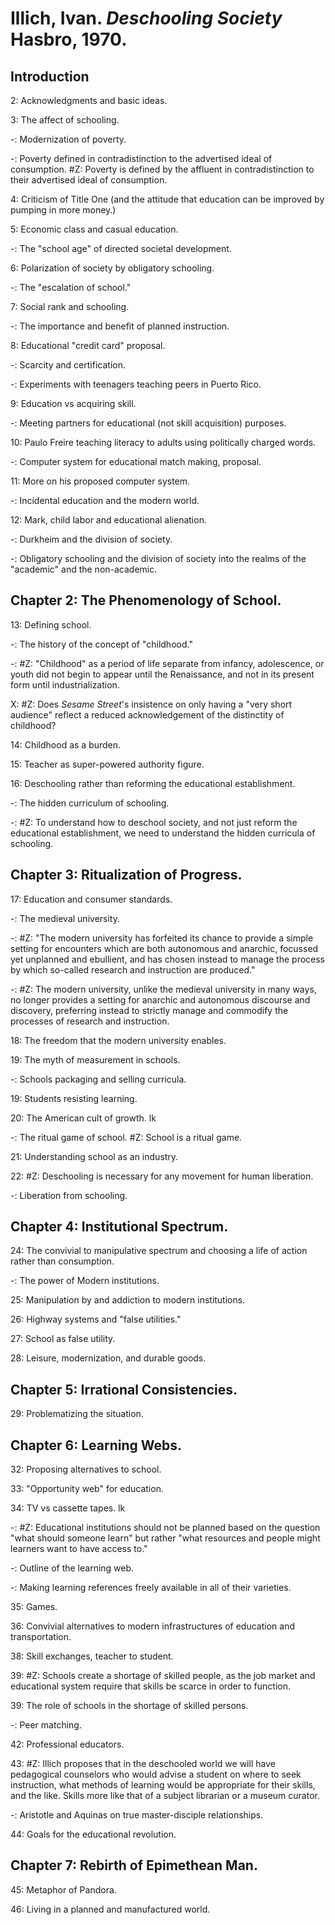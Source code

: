 # Illich, Ivan. _Deschooling Society_ Hasbro, 1970.  

## Introduction

2: Acknowledgments and basic ideas.   

3: The affect of schooling.  

-: Modernization of poverty.  

-: Poverty defined in contradistinction to the advertised ideal of consumption. #Z: Poverty is defined by the affluent in contradistinction to their advertised ideal of consumption.   

4: Criticism of Title One (and the attitude that education can be improved by pumping in more money.)

5: Economic class and casual education.  

-: The "school age" of directed societal development.

6: Polarization of society by obligatory schooling.  

-: The "escalation of school."  

7: Social rank and schooling.  

-: The importance and benefit of planned instruction.  

8: Educational "credit card" proposal.  

-: Scarcity and certification.  

-: Experiments with teenagers teaching peers in Puerto Rico.  

9: Education vs acquiring skill.  

-: Meeting partners for educational (not skill acquisition) purposes.  

10: Paulo Freire teaching literacy to adults using politically charged words.  

-: Computer system for educational match making, proposal.  

11: More on his proposed computer system.  

-: Incidental education and the modern world.  

12: Mark, child labor and educational alienation.  

-: Durkheim  and the division of society.  

-: Obligatory schooling and the division of society into the realms of the "academic" and the non-academic.  

## Chapter 2: The Phenomenology of School.  

13: Defining school.  

-: The history of the concept of "childhood."  

-: #Z: "Childhood" as a period of life separate from infancy, adolescence, or youth did not begin to appear until the Renaissance, and not in its present form until industrialization.  

X: #Z: Does _Sesame Street_'s insistence on only having a "very short audience" reflect a reduced acknowledgement of the distinctity of childhood? 

14: Childhood as a burden.  

15: Teacher as super-powered authority figure.  

16: Deschooling rather than reforming the educational establishment.  

-: The hidden curriculum of schooling.  

-: #Z: To understand how to deschool society, and not just reform the educational establishment, we need to understand the hidden curricula of schooling.  

## Chapter 3: Ritualization of Progress.  

17: Education and consumer standards.  

-: The medieval university.  

-: #Z: "The modern university has forfeited its chance to provide a simple setting for encounters which are both autonomous and anarchic, focussed yet unplanned and ebullient, and has chosen instead to manage the process by which so-called research and instruction are produced."  

-: #Z: The modern university, unlike the medieval university in many ways, no longer provides a setting for anarchic and autonomous discourse and discovery, preferring instead to  strictly manage and commodify the processes of research and instruction.    

18: The freedom that the modern university enables.  

19: The myth of measurement in schools.  

-: Schools packaging and selling curricula.    

19: Students resisting learning.  

20: The American cult of growth.  lk

-: The ritual game of school.  #Z: School is a ritual game.   

21: Understanding school as an industry.  

22: #Z: Deschooling is necessary for any movement for human liberation.   

-: Liberation from schooling.  

## Chapter 4: Institutional Spectrum.  

24: The convivial to manipulative spectrum and choosing a life of action rather than consumption.  

-: The power of Modern institutions.   

25: Manipulation by and addiction to modern institutions.  

26: Highway systems and "false utilities."  

27: School as false utility.  

28: Leisure, modernization, and durable goods.  

## Chapter 5: Irrational Consistencies.  

29: Problematizing the situation.  

## Chapter 6: Learning Webs.  

32: Proposing alternatives to school.  

33: "Opportunity web" for education.  

34: TV vs cassette tapes.  lk

-: #Z: Educational institutions should not be planned based on the question "what should someone learn" but rather "what resources and people might learners want to have access to." 

-: Outline of the learning web.  

-: Making learning references freely available in all of their varieties.  

35: Games.  

36: Convivial alternatives to modern infrastructures of education and transportation.  

38: Skill exchanges, teacher to student.  

39: #Z: Schools create a shortage of skilled people, as the job market and educational system require that skills be scarce in order to function.  

39: The role of schools in the shortage of skilled persons.  

-: Peer matching.  

42: Professional educators.  

43: #Z: Illich proposes that in the deschooled world we will have pedagogical counselors who would advise a student on where to seek instruction, what methods of learning would be appropriate for their skills, and the like. Skills more like that of a subject librarian or a museum curator.  

-: Aristotle and Aquinas on true master-disciple relationships.  

44: Goals for the educational revolution.  

## Chapter 7: Rebirth of Epimethean Man.  

45: Metaphor of Pandora.  

46: Living in a planned and manufactured world.  
